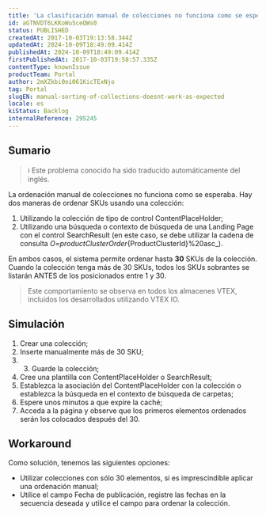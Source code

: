 ```yaml
---
title: 'La clasificación manual de colecciones no funciona como se esperaba'
id: aGTNVDT6LKKoWuSceQWs0
status: PUBLISHED
createdAt: 2017-10-03T19:13:58.344Z
updatedAt: 2024-10-09T18:49:09.414Z
publishedAt: 2024-10-09T18:49:09.414Z
firstPublishedAt: 2017-10-03T19:58:57.335Z
contentType: knownIssue
productTeam: Portal
author: 2mXZkbi0oi061KicTExNjo
tag: Portal
slugEN: manual-sorting-of-collections-doesnt-work-as-expected
locale: es
kiStatus: Backlog
internalReference: 295245
---
```


## Sumario

>ℹ️ Este problema conocido ha sido traducido automáticamente del inglés.



La ordenación manual de colecciones no funciona como se esperaba. Hay dos maneras de ordenar SKUs usando una colección:


1. Utilizando la colección de tipo de control ContentPlaceHolder;
2. Utilizando una búsqueda o contexto de búsqueda de una Landing Page con el control SearchResult (en este caso, se debe utilizar la cadena de consulta _O=productClusterOrder_{ProductClusterId}%20asc_).

En ambos casos, el sistema permite ordenar hasta **30** SKUs de la colección. Cuando la colección tenga más de 30 SKUs, todos los SKUs sobrantes se listarán ANTES de los posicionados entre 1 y 30.


> Este comportamiento se observa en todos los almacenes VTEX, incluidos los desarrollados utilizando VTEX IO.



##

## Simulación




1. Crear una colección;
2. Inserte manualmente más de 30 SKU;
3. 3. Guarde la colección;
4. Cree una plantilla con ContentPlaceHolder o SearchResult;
5. Establezca la asociación del ContentPlaceHolder con la colección o establezca la búsqueda en el contexto de búsqueda de carpetas;
6. Espere unos minutos a que expire la caché;
7. Acceda a la página y observe que los primeros elementos ordenados serán los colocados después del 30.



## Workaround



Como solución, tenemos las siguientes opciones:


- Utilizar colecciones con sólo 30 elementos, si es imprescindible aplicar una ordenación manual;
- Utilice el campo Fecha de publicación, registre las fechas en la secuencia deseada y utilice el campo para ordenar la colección.



